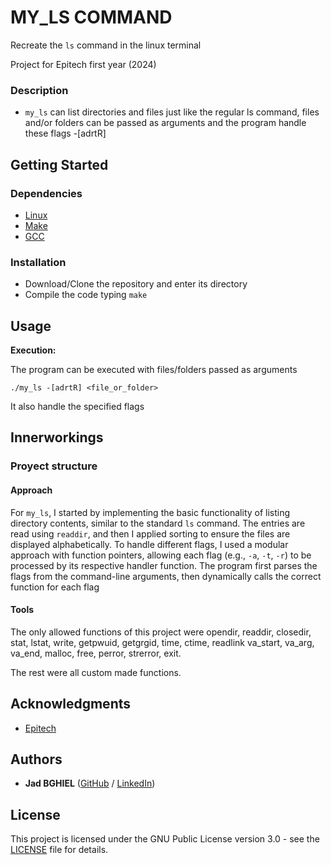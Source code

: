 # MY_LS COMMAND

Recreate the `ls` command in the linux terminal

Project for Epitech first year (2024)

### Description

-  `my_ls` can list directories and files just like the regular ls command, files and/or folders can be passed as arguments and the program handle these flags -[adrtR]

## Getting Started

### Dependencies

- [Linux](https://linux.org/)
- [Make](https://www.gnu.org/software/make/)
- [GCC](https://gcc.gnu.org/)

### Installation

* Download/Clone the repository and enter its directory
* Compile the code typing `make`


## Usage

**Execution:**

The program can be executed with files/folders passed as arguments

```
./my_ls -[adrtR] <file_or_folder>
```

It also handle the specified flags

## Innerworkings

### Proyect structure

#### Approach

For `my_ls`, I started by implementing the basic functionality of listing directory contents, similar to the standard `ls` command. The entries are read using `readdir`, and then I applied sorting to ensure the files are displayed alphabetically. To handle different flags, I used a modular approach with function pointers, allowing each flag (e.g., `-a`, `-t`, `-r`) to be processed by its respective handler function. The program first parses the flags from the command-line arguments, then dynamically calls the correct function for each flag

#### Tools

The only allowed functions of this project were opendir, readdir, closedir, stat, lstat, write, getpwuid, getgrgid, time, ctime, readlink va_start, va_arg, va_end, malloc, free, perror, strerror, exit.

The rest were all custom made functions.

## Acknowledgments

* [Epitech](https://www.epitech.eu/)

## Authors

* **Jad BGHIEL** ([GitHub](https://github.com/JadBghiel) / [LinkedIn](https://www.linkedin.com/in/jadbghiel/))

## License

This project is licensed under the GNU Public License version 3.0 - see the [LICENSE](https://www.gnu.org/licenses/gpl-3.0.html) file for details.